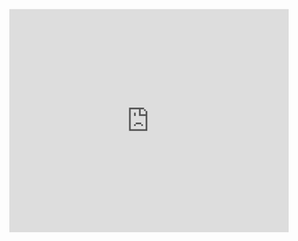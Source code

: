 <div style="width:100%;height:0;padding-bottom:80%;position:relative;">
    <iframe src="https://giphy.com/embed/3kPDmoWdBpQPNhCnUG" width="100%" height="100%" style="position:absolute" frameBorder="0" class="giphy-embed" allowFullScreen></iframe>
</div>
